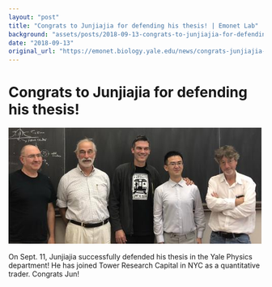 ```yaml
---
layout: "post"
title: "Congrats to Junjiajia for defending his thesis! | Emonet Lab"
background: "assets/posts/2018-09-13-congrats-to-junjiajia-for-defending-his-thesis-emonet-lab/img_2322.jpg"
date: "2018-09-13"
original_url: "https://emonet.biology.yale.edu/news/congrats-junjiajia-defending-his-thesis"
---
```

# Congrats to Junjiajia for defending his thesis!

![](assets/posts/2018-09-13-congrats-to-junjiajia-for-defending-his-thesis-emonet-lab/img_2322.jpg)

On Sept. 11, Junjiajia successfully defended his thesis in the Yale Physics department! He has joined Tower Research Capital in NYC as a quantitative trader. Congrats Jun!